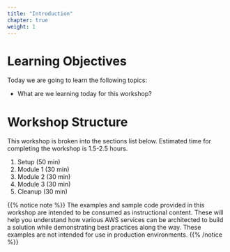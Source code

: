 ```yaml
---
title: "Introduction"
chapter: true
weight: 1
---
```


# Learning Objectives
Today we are going to learn the following topics:

- What are we learning today for this workshop?

# Workshop Structure

This workshop is broken into the sections list below.  Estimated time for completing the workshop is 1.5-2.5 hours.

1. Setup (50 min)
1. Module 1 (30 min) 
1. Module 2 (30 min)
1. Module 3 (30 min)
1. Cleanup (30 min)

{{% notice note %}}
The examples and sample code provided in this workshop are intended to be consumed as instructional content. These will help you understand how various AWS services can be architected to build a solution while demonstrating best practices along the way. These examples are not intended for use in production environments.
{{% /notice %}}
